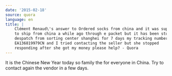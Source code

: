 ```yaml
---
date: '2015-02-18'
source: quora
language: en
title: |
    Clément Renaud\'s answer to Ordered socks from china and it was supposed
    to ship from china a while ago through e packet but it has been stuck in
    despatch from sorting center shanghei for 7 days my tracking number is
    EA136819979CN and I tried contacting the seller but she stopped
    responding after she got my money please help? - Quora
---
```


It is the Chinese New Year today so family the for everyone in China.
Try to contact again the vendor in a few days.

